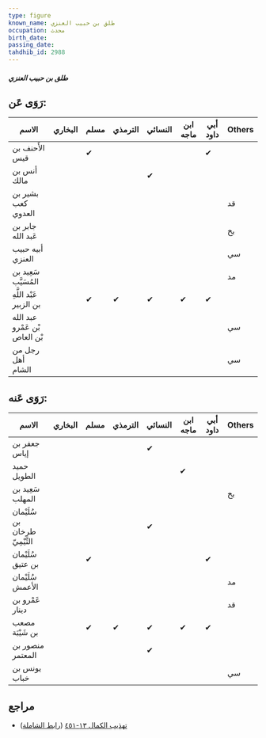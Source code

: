 ```yaml
---
type: figure
known_name: طلق بن حبيب العنزي
occupation: محدث
birth_date:
passing_date:
tahdhib_id: 2988
---
```

##### طلق بن حبيب العنزي

## رَوَى عَن:
| الاسم                         | البخاري | مسلم | الترمذي | النسائي | ابن ماجه | أبي داود | Others |
| ----------------------------- | ------- | ---- | ------- | ------- | -------- | -------- | ------ |
| الأَحنف بن قيس                |         | ✔    |         |         |          | ✔        |        |
| أنس بن مالك                   |         |      |         | ✔       |          |          |        |
| بشير بن كعب العدوي            |         |      |         |         |          |          | قد     |
| جابر بن عَبد الله             |         |      |         |         |          |          | بخ     |
| أبيه حبيب العنزي              |         |      |         |         |          |          | سي     |
| سَعِيد بن المُسَيَّب          |         |      |         |         |          |          | مد     |
| عَبْد اللَّهِ بن الزبير       |         | ✔    | ✔       | ✔       | ✔        | ✔        |        |
| عبد الله بْن عَمْرو بْن العاص |         |      |         |         |          |          | سي     |
| رجل من أهل الشام              |         |      |         |         |          |          | سي     |
## رَوَى عَنه:
| الاسم                          | البخاري | مسلم | الترمذي | النسائي | ابن ماجه | أبي داود | Others |
| ------------------------------ | ------- | ---- | ------- | ------- | -------- | -------- | ------ |
| جعفر بن إياس                   |         |      |         | ✔       |          |          |        |
| حميد الطويل                    |         |      |         |         | ✔        |          |        |
| سَعِيد بن المهلب               |         |      |         |         |          |          | بخ     |
| سُلَيْمان بن طرخان التَّيْمِيّ |         |      |         | ✔       |          |          |        |
| سُلَيْمان بن عتيق              |         | ✔    |         |         |          | ✔        |        |
| سُلَيْمان الأعمش               |         |      |         |         |          |          | مد     |
| عَمْرو بن دينار                |         |      |         |         |          |          | قد     |
| مصعب بن شَيْبَة                |         | ✔    | ✔       | ✔       | ✔        | ✔        |        |
| منصور بن المعتمر               |         |      |         | ✔       |          |          |        |
| يونس بن خباب                   |         |      |         |         |          |          | سي     |
## مراجع
- [تهذيب الكمال ١٣-٤٥١](obsidian://open?vault=Tahdhib-al-Kamal&file=Figures/٢٩٨٨-طلق%20بن%20حبيب%20العنزي) ([رابط الشاملة](https://shamela.ws/book/3722/6832))